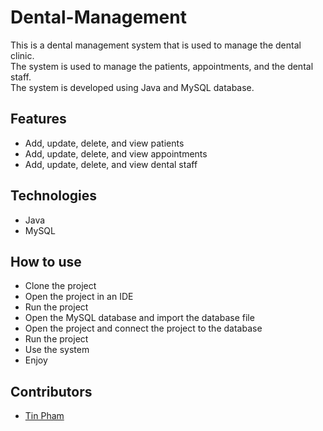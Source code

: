# Dental-Management
This is a dental management system that is used to manage the dental clinic. \
The system is used to manage the patients, appointments, and the dental staff. \
The system is developed using Java and MySQL database.

## Features
- Add, update, delete, and view patients
- Add, update, delete, and view appointments
- Add, update, delete, and view dental staff

## Technologies
- Java
- MySQL

## How to use
- Clone the project
- Open the project in an IDE
- Run the project
- Open the MySQL database and import the database file
- Open the project and connect the project to the database
- Run the project
- Use the system
- Enjoy

## Contributors
- [Tin Pham](tinp.netlify.app)
